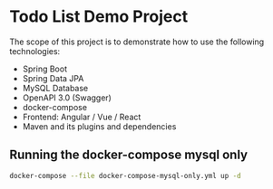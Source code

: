 # Todo List Demo Project

The scope of this project is to demonstrate how to use the following technologies:
- Spring Boot
- Spring Data JPA
- MySQL Database
- OpenAPI 3.0 (Swagger)
- docker-compose
- Frontend: Angular / Vue / React
- Maven and its plugins and dependencies

## Running the docker-compose mysql only
```bash
docker-compose --file docker-compose-mysql-only.yml up -d
```